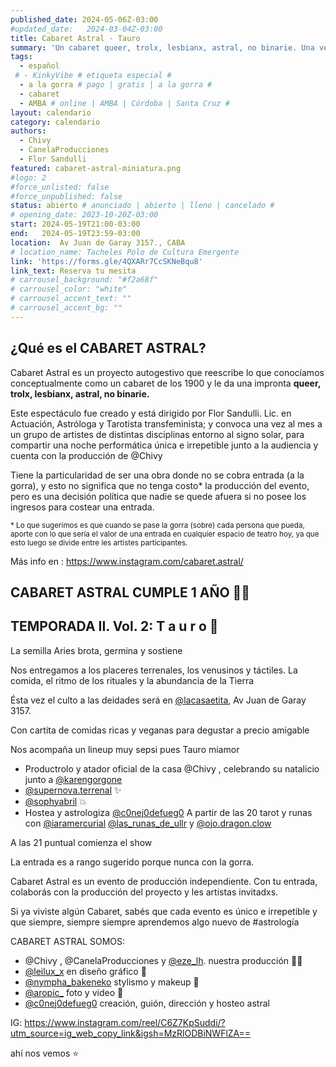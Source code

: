 ```yaml
---
published_date: 2024-05-06Z-03:00
#updated_date:   2024-03-04Z-03:00
title: Cabaret Astral - Tauro
summary: 'Un cabaret queer, trolx, lesbianx, astral, no binarie. Una vez al mes en @maquinal.maquinal. Dirigido por @flor.sandulli y Producido por @Chivy'
tags:
  - español
 # - KinkyVibe # etiqueta especial #
  - a la gorra # pago | gratis | a la gorra #
  - cabaret
  - AMBA # online | AMBA | Córdoba | Santa Cruz #
layout: calendario
category: calendario
authors:
  - Chivy
  - CanelaProducciones
  - Flor Sandulli
featured: cabaret-astral-miniatura.png
#logo: 2
#force_unlisted: false
#force_unpublished: false
status: abierto # anunciado | abierto | lleno | cancelado #
# opening_date: 2023-10-20Z-03:00
start: 2024-05-19T21:00-03:00
end:   2024-05-19T23:59-03:00
location:  Av Juan de Garay 3157., CABA
# location_name: Tacheles Polo de Cultura Emergente
link: 'https://forms.gle/4QXARr7CcSKNeBqu8'
link_text: Reserva tu mesita
# carrousel_background: "#f2a68f"
# carrousel_color: "white"
# carrousel_accent_text: ""
# carrousel_accent_bg: ""
---
```

## ¿Qué es el CABARET ASTRAL?

Cabaret Astral es un proyecto autogestivo que reescribe lo que conocíamos conceptualmente como un cabaret de los 1900 y le da una impronta **queer, trolx, lesbianx, astral, no binarie.**

Este espectáculo fue creado y está dirigido por Flor Sandulli. Lic. en Actuación, Astróloga y Tarotista transfeminista; y convoca una vez al mes a un grupo de artistes de distintas disciplinas entorno al signo solar, para compartir una noche performática única e irrepetible junto a la audiencia y cuenta con la producción de @Chivy

Tiene la particularidad de ser una obra donde no se cobra entrada (a la gorra), y esto no significa que no tenga costo\* la producción del evento, pero es una decisión política que nadie se quede afuera si no posee los ingresos para costear una entrada. 

<small>* Lo que sugerimos es que cuando se pase la gorra (sobre) cada persona que pueda, aporte con lo que sería el valor de una entrada en cualquier espacio de teatro hoy, ya que esto luego se divide entre les artistes participantes.</small>

Más info en : https://www.instagram.com/cabaret.astral/

## CABARET ASTRAL CUMPLE 1 AÑO 🎂✨
## TEMPORADA II. Vol. 2: T a u r o 🌱

La semilla Aries brota, germina y sostiene

Nos entregamos a los placeres terrenales, los venusinos y táctiles. La comida, el ritmo de los rituales y la abundancia de la Tierra

Ésta vez el culto a las deidades será en [\@lacasaetita](https://www.instagram.com/lacasaetita/), Av Juan de Garay 3157.

Con cartita de comidas ricas y veganas para degustar a precio amigable

Nos acompaña un lineup muy sepsi pues Tauro miamor
- Productrolo y atador oficial de la casa @Chivy , celebrando su natalicio junto a [\@karengorgone](https://www.instagram.com/karengorgone)
- [\@supernova.terrenal](https://www.instagram.com/supernova.terrenal) ✨
- [\@sophyabril](https://www.instagram.com/sophyabril) 💥
- Hostea y astrologiza [\@c0nej0defueg0](https://www.instagram.com/c0nej0defueg0/)
A partir de las 20 tarot y runas con [\@iaramercurial](https://www.instagram.com/iaramercurial) [\@las_runas_de_ullr](https://www.instagram.com/las_runas_de_ullr) y [\@ojo.dragon.clow](https://www.instagram.com/ojo.dragon.clow)

A las 21 puntual comienza el show

La entrada es a rango sugerido porque nunca con la gorra.

Cabaret Astral es un evento de producción independiente. Con tu entrada, colaborás con la producción del proyecto y les artistas invitadxs.

Si ya viviste algún Cabaret, sabés que cada evento es único e irrepetible y que siempre, siempre siempre aprendemos algo nuevo de #astrología

CABARET ASTRAL SOMOS:
- @Chivy , @CanelaProducciones y [\@eze_lh](https://www.instagram.com/eze_lh). nuestra producción 🙏🏻
- [\@leilux_x](https://www.instagram.com/leilux_x) en diseño gráfico 🎊
- [\@nympha_bakeneko](https://www.instagram.com/nympha_bakeneko) stylismo y makeup 🎀
- [\@aropic_](https://www.instagram.com/aropic_) foto y video 📸
- [\@c0nej0defueg0](https://www.instagram.com/c0nej0defueg0/) creación, guión, dirección y hosteo astral

IG: https://www.instagram.com/reel/C6Z7KpSuddi/?utm_source=ig_web_copy_link&igsh=MzRlODBiNWFlZA==

ahí nos vemos ⭐️